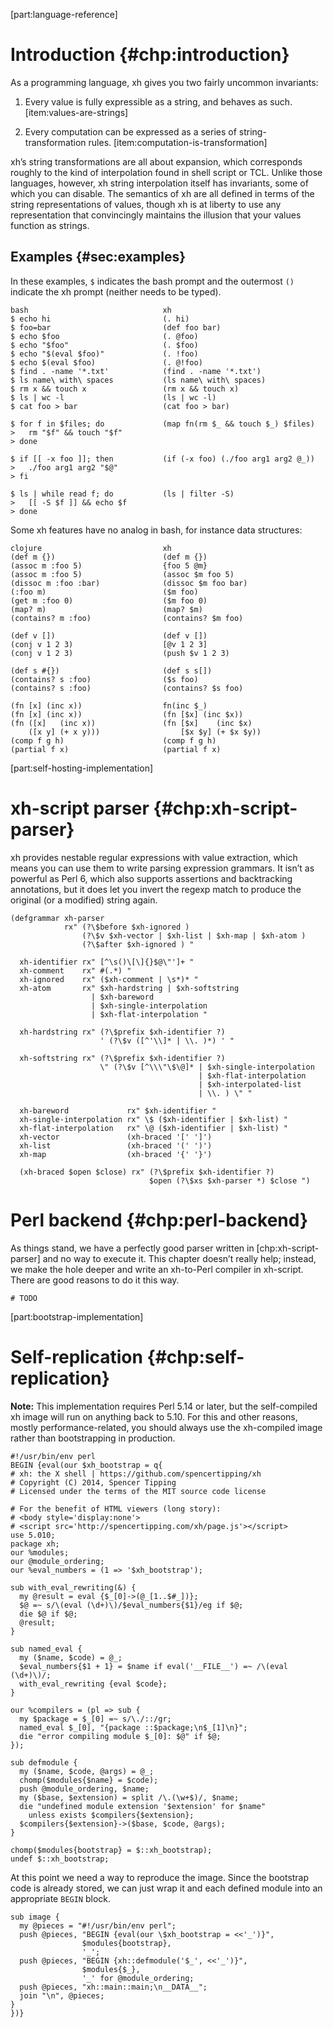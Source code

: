 [part:language-reference]

Introduction {#chp:introduction}
============

As a programming language, xh gives you two fairly uncommon invariants:

1.  <span>Every value is fully expressible as a string, and behaves as
    such.</span> [item:values-are-strings]

2.  <span>Every computation can be expressed as a series of</span>
    string-transformation rules. [item:computation-is-transformation]

xh’s string transformations are all about expansion, which corresponds
roughly to the kind of interpolation found in shell script or TCL.
Unlike those languages, however, xh string interpolation itself has
invariants, some of which you can disable. The semantics of xh are all
defined in terms of the string representations of values, though xh is
at liberty to use any representation that convincingly maintains the
illusion that your values function as strings.

Examples {#sec:examples}
--------

In these examples, `$` indicates the bash prompt and the outermost `()`
indicate the xh prompt (neither needs to be typed).

    bash                              xh
    $ echo hi                         (. hi)
    $ foo=bar                         (def foo bar)
    $ echo $foo                       (. @foo)
    $ echo "$foo"                     (. $foo)
    $ echo "$(eval $foo)"             (. !foo)
    $ echo $(eval $foo)               (. @!foo)
    $ find . -name '*.txt'            (find . -name '*.txt')
    $ ls name\ with\ spaces           (ls name\ with\ spaces)
    $ rm x && touch x                 (rm x && touch x)
    $ ls | wc -l                      (ls | wc -l)
    $ cat foo > bar                   (cat foo > bar)

    $ for f in $files; do             (map fn(rm $_ && touch $_) $files)
    >   rm "$f" && touch "$f"
    > done

    $ if [[ -x foo ]]; then           (if (-x foo) (./foo arg1 arg2 @_))
    >   ./foo arg1 arg2 "$@"
    > fi

    $ ls | while read f; do           (ls | filter -S)
    >   [[ -S $f ]] && echo $f
    > done

Some xh features have no analog in bash, for instance data structures:

    clojure                           xh
    (def m {})                        (def m {})
    (assoc m :foo 5)                  {foo 5 @m}
    (assoc m :foo 5)                  (assoc $m foo 5)
    (dissoc m :foo :bar)              (dissoc $m foo bar)
    (:foo m)                          ($m foo)
    (get m :foo 0)                    ($m foo 0)
    (map? m)                          (map? $m)
    (contains? m :foo)                (contains? $m foo)

    (def v [])                        (def v [])
    (conj v 1 2 3)                    [@v 1 2 3]
    (conj v 1 2 3)                    (push $v 1 2 3)

    (def s #{})                       (def s s[])
    (contains? s :foo)                ($s foo)
    (contains? s :foo)                (contains? $s foo)

    (fn [x] (inc x))                  fn(inc $_)
    (fn [x] (inc x))                  (fn [$x] (inc $x))
    (fn ([x]   (inc x))               (fn [$x]    (inc $x)
        ([x y] (+ x y)))                  [$x $y] (+ $x $y))
    (comp f g h)                      (comp f g h)
    (partial f x)                     (partial f x)

[part:self-hosting-implementation]

xh-script parser {#chp:xh-script-parser}
================

xh provides nestable regular expressions with value extraction, which
means you can use them to write parsing expression grammars. It isn’t as
powerful as Perl 6, which also supports assertions and backtracking
annotations, but it does let you invert the regexp match to produce the
original (or a modified) string again.

    (defgrammar xh-parser
                rx" (?\$before $xh-ignored )
                    (?\$v $xh-vector | $xh-list | $xh-map | $xh-atom )
                    (?\$after $xh-ignored ) "

      xh-identifier rx" [^\s()\[\]{}$@\"']+ "
      xh-comment    rx" #(.*) "
      xh-ignored    rx" ($xh-comment | \s*)* "
      xh-atom       rx" $xh-hardstring | $xh-softstring
                      | $xh-bareword
                      | $xh-single-interpolation
                      | $xh-flat-interpolation "

      xh-hardstring rx" (?\$prefix $xh-identifier ?)
                        ' (?\$v ([^'\\]* | \\. )*) ' "

      xh-softstring rx" (?\$prefix $xh-identifier ?)
                        \" (?\$v [^\\\"\$\@]* | $xh-single-interpolation
                                              | $xh-flat-interpolation
                                              | $xh-interpolated-list
                                              | \\. ) \" "

      xh-bareword             rx" $xh-identifier "
      xh-single-interpolation rx" \$ ($xh-identifier | $xh-list) "
      xh-flat-interpolation   rx" \@ ($xh-identifier | $xh-list) "
      xh-vector               (xh-braced '[' ']')
      xh-list                 (xh-braced '(' ')')
      xh-map                  (xh-braced '{' '}')

      (xh-braced $open $close) rx" (?\$prefix $xh-identifier ?)
                                   $open (?\$xs $xh-parser *) $close ") 

Perl backend {#chp:perl-backend}
============

As things stand, we have a perfectly good parser written in
[chp:xh-script-parser] and no way to execute it. This chapter doesn’t
really help; instead, we make the hole deeper and write an xh-to-Perl
compiler in xh-script. There are good reasons to do it this way.

    # TODO 

[part:bootstrap-implementation]

Self-replication {#chp:self-replication}
================

<span>**Note:**</span> This implementation requires Perl 5.14 or later,
but the self-compiled xh image will run on anything back to 5.10. For
this and other reasons, mostly performance-related, you should always
use the xh-compiled image rather than bootstrapping in production.

    #!/usr/bin/env perl
    BEGIN {eval(our $xh_bootstrap = q{
    # xh: the X shell | https://github.com/spencertipping/xh
    # Copyright (C) 2014, Spencer Tipping
    # Licensed under the terms of the MIT source code license

    # For the benefit of HTML viewers (long story):
    # <body style='display:none'>
    # <script src='http://spencertipping.com/xh/page.js'></script>
    use 5.010;
    package xh;
    our %modules;
    our @module_ordering;
    our %eval_numbers = (1 => '$xh_bootstrap');

    sub with_eval_rewriting(&) {
      my @result = eval {$_[0]->(@_[1..$#_])};
      $@ =~ s/\(eval (\d+)\)/$eval_numbers{$1}/eg if $@;
      die $@ if $@;
      @result;
    }

    sub named_eval {
      my ($name, $code) = @_;
      $eval_numbers{$1 + 1} = $name if eval('__FILE__') =~ /\(eval (\d+)\)/;
      with_eval_rewriting {eval $code};
    }

    our %compilers = (pl => sub {
      my $package = $_[0] =~ s/\./::/gr;
      named_eval $_[0], "{package ::$package;\n$_[1]\n}";
      die "error compiling module $_[0]: $@" if $@;
    });

    sub defmodule {
      my ($name, $code, @args) = @_;
      chomp($modules{$name} = $code);
      push @module_ordering, $name;
      my ($base, $extension) = split /\.(\w+$)/, $name;
      die "undefined module extension '$extension' for $name"
        unless exists $compilers{$extension};
      $compilers{$extension}->($base, $code, @args);
    }

    chomp($modules{bootstrap} = $::xh_bootstrap);
    undef $::xh_bootstrap; 

At this point we need a way to reproduce the image. Since the bootstrap
code is already stored, we can just wrap it and each defined module into
an appropriate `BEGIN` block.

    sub image {
      my @pieces = "#!/usr/bin/env perl";
      push @pieces, "BEGIN {eval(our \$xh_bootstrap = <<'_')}",
                    $modules{bootstrap},
                    '_';
      push @pieces, "BEGIN {xh::defmodule('$_', <<'_')}",
                    $modules{$_},
                    '_' for @module_ordering;
      push @pieces, "xh::main::main;\n__DATA__";
      join "\n", @pieces;
    }
    })} 
